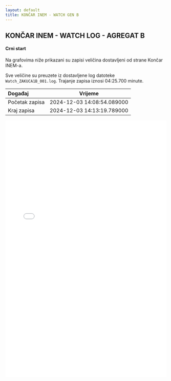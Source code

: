 ```yaml
---
layout: default
title: KONČAR INEM - WATCH GEN B
---
```


## KONČAR INEM - WATCH LOG - AGREGAT B 

#### Crni start

Na grafovima niže prikazani su zapisi veličina dostavljeni od strane Končar INEM-a. 

Sve veličine su preuzete iz dostavljene log datoteke `Watch_ZAKUCA1B_001.log`.
Trajanje zapisa iznosi 04:25.700 minute.

| Događaj        |      Vrijeme                |
| :------------  | :-------------------------: |
| Početak zapisa | 2024-12-03 14:08:54.089000  |
| Kraj zapisa    | 2024-12-03 14:13:19.789000  |
                               

<div class="wide-graph">
    <iframe src="{{ site.baseurl }}/uzbuda/watch/cs/watch_zakuca1b_001.html" width="100%" height="800px" frameborder="0"></iframe>
</div>
